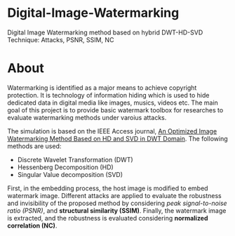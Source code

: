 # Digital-Image-Watermarking
Digital Image Watermarking method based on hybrid DWT-HD-SVD Technique: Attacks, PSNR, SSIM, NC

# About
Watermarking is identified as a major means to achieve copyright protection. It is technology of information hiding which is used to hide dedicated data in digital media like images, musics, videos etc. The main goal of this project is to provide basic watermark toolbox for researches to evaluate watermarking methods under varoius attacks.

The simulation is based on the IEEE Access journal, [An Optimized Image Watermarking Method Based on HD and SVD in DWT Domain](https://ieeexplore.ieee.org/document/8709684). The following methods are used:
* Discrete Wavelet Transformation (DWT)
* Hessenberg Decomposition (HD)
* Singular Value decomposition (SVD)

First, in the embedding process, the host image is modified to embed watermark image. Different attacks are applied to evaluate the robustness and invisibility of the proposed method by considering *peak signal-to-noise ratio (PSNR)*, and **structural similarity (SSIM)**. Finally, the watermark image is extracted, and the robustness is evaluated considering **normalized correlation (NC)**.
